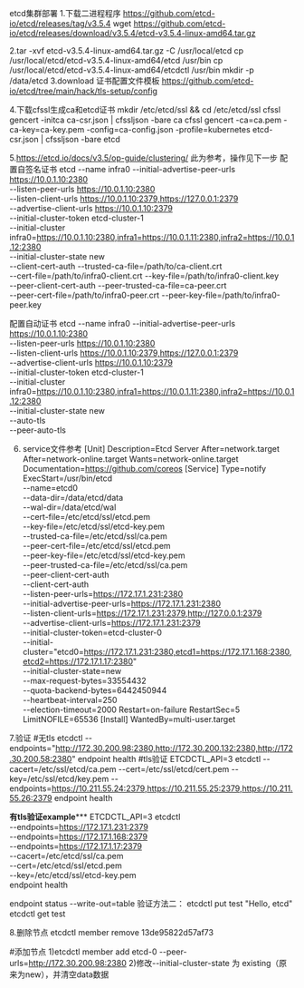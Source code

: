 etcd集群部署
1.下载二进程程序
https://github.com/etcd-io/etcd/releases/tag/v3.5.4
wget https://github.com/etcd-io/etcd/releases/download/v3.5.4/etcd-v3.5.4-linux-amd64.tar.gz

2.tar -xvf etcd-v3.5.4-linux-amd64.tar.gz -C /usr/local/etcd
  cp /usr/local/etcd/etcd-v3.5.4-linux-amd64/etcd /usr/bin
  cp /usr/local/etcd/etcd-v3.5.4-linux-amd64/etcdctl /usr/bin
  mkdir -p /data/etcd
3.download 证书配置文件模板
https://github.com/etcd-io/etcd/tree/main/hack/tls-setup/config

4.下载cfssl生成ca和etcd证书
mkdir /etc/etcd/ssl && cd /etc/etcd/ssl 
cfssl gencert -initca ca-csr.json | cfssljson -bare ca
cfssl gencert -ca=ca.pem -ca-key=ca-key.pem -config=ca-config.json -profile=kubernetes etcd-csr.json | cfssljson -bare etcd

5.https://etcd.io/docs/v3.5/op-guide/clustering/ 此为参考，操作见下一步
配置自签名证书 
etcd --name infra0 --initial-advertise-peer-urls https://10.0.1.10:2380 \
  --listen-peer-urls https://10.0.1.10:2380 \
  --listen-client-urls https://10.0.1.10:2379,https://127.0.0.1:2379 \
  --advertise-client-urls https://10.0.1.10:2379 \
  --initial-cluster-token etcd-cluster-1 \
  --initial-cluster infra0=https://10.0.1.10:2380,infra1=https://10.0.1.11:2380,infra2=https://10.0.1.12:2380 \
  --initial-cluster-state new \
  --client-cert-auth --trusted-ca-file=/path/to/ca-client.crt \
  --cert-file=/path/to/infra0-client.crt --key-file=/path/to/infra0-client.key \
  --peer-client-cert-auth --peer-trusted-ca-file=ca-peer.crt \
  --peer-cert-file=/path/to/infra0-peer.crt --peer-key-file=/path/to/infra0-peer.key

配置自动证书
 etcd --name infra0 --initial-advertise-peer-urls https://10.0.1.10:2380 \
  --listen-peer-urls https://10.0.1.10:2380 \
  --listen-client-urls https://10.0.1.10:2379,https://127.0.0.1:2379 \
  --advertise-client-urls https://10.0.1.10:2379 \
  --initial-cluster-token etcd-cluster-1 \
  --initial-cluster infra0=https://10.0.1.10:2380,infra1=https://10.0.1.11:2380,infra2=https://10.0.1.12:2380 \
  --initial-cluster-state new \
  --auto-tls \
  --peer-auto-tls

6. service文件参考
[Unit]
Description=Etcd Server
After=network.target
After=network-online.target
Wants=network-online.target
Documentation=https://github.com/coreos
[Service]
Type=notify
ExecStart=/usr/bin/etcd \
--name=etcd0 \
--data-dir=/data/etcd/data \
--wal-dir=/data/etcd/wal \
--cert-file=/etc/etcd/ssl/etcd.pem \
--key-file=/etc/etcd/ssl/etcd-key.pem \
--trusted-ca-file=/etc/etcd/ssl/ca.pem \
--peer-cert-file=/etc/etcd/ssl/etcd.pem \
--peer-key-file=/etc/etcd/ssl/etcd-key.pem \
--peer-trusted-ca-file=/etc/etcd/ssl/ca.pem \
--peer-client-cert-auth \
--client-cert-auth \
--listen-peer-urls=https://172.17.1.231:2380 \
--initial-advertise-peer-urls=https://172.17.1.231:2380 \
--listen-client-urls=https://172.17.1.231:2379,http://127.0.0.1:2379 \
--advertise-client-urls=https://172.17.1.231:2379 \
--initial-cluster-token=etcd-cluster-0 \
--initial-cluster="etcd0=https://172.17.1.231:2380,etcd1=https://172.17.1.168:2380,etcd2=https://172.17.1.17:2380" \
--initial-cluster-state=new \
--max-request-bytes=33554432 \
--quota-backend-bytes=6442450944 \
--heartbeat-interval=250 \
--election-timeout=2000
Restart=on-failure
RestartSec=5
LimitNOFILE=65536
[Install]
WantedBy=multi-user.target

7.验证
#无tls
etcdctl  --endpoints="http://172.30.200.98:2380,http://172.30.200.132:2380,http://172.30.200.58:2380" endpoint health
#tls验证
ETCDCTL_API=3  etcdctl --cacert=/etc/ssl/etcd/ca.pem --cert=/etc/ssl/etcd/cert.pem --key=/etc/ssl/etcd/key.pem --endpoints=https://10.211.55.24:2379,https://10.211.55.25:2379,https://10.211.55.26:2379 endpoint health

********有tls验证example***********
ETCDCTL_API=3 etcdctl \
--endpoints=https://172.17.1.231:2379 \
--endpoints=https://172.17.1.168:2379 \
--endpoints=https://172.17.1.17:2379 \
--cacert=/etc/etcd/ssl/ca.pem \
--cert=/etc/etcd/ssl/etcd.pem \
--key=/etc/etcd/ssl/etcd-key.pem  \
 endpoint health

endpoint status --write-out=table
验证方法二：
etcdctl put test "Hello, etcd"
etcdctl get test

8.删除节点
etcdctl member remove  13de95822d57af73

#添加节点
1)etcdctl member add  etcd-0 --peer-urls=http://172.30.200.98:2380
2)修改--initial-cluster-state 为 existing（原来为new），并清空data数据
